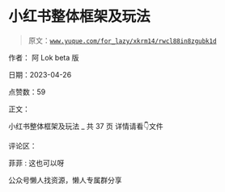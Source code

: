 # 小红书整体框架及玩法

> 原文：[`www.yuque.com/for_lazy/xkrm14/rwcl88in8zgubk1d`](https://www.yuque.com/for_lazy/xkrm14/rwcl88in8zgubk1d)

作者： 阿 Lok beta 版

日期：2023-04-26

点赞数：59

正文：

小红书整体框架及玩法 _ 共 37 页 详情请看👇文件

评论区：

菲菲 : 这也可以呀

公众号懒人找资源，懒人专属群分享

